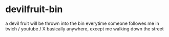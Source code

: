 # devilfruit-bin
a devil fruit will be thrown into the bin everytime someone followes me in twich / youtube /  X basically anywhere, except me walking down the street

